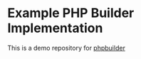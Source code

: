 # Example PHP Builder Implementation 

This is a demo repository for [phpbuilder](https://github.com/mokeseven7/phpbuilder)